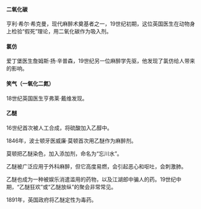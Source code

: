 #### 二氧化碳

亨利·希尔·希克曼，现代麻醉术奠基者之一，19世纪初期，这位英国医生在动物身上检验“假死”理论，用二氧化碳作为吸入剂。

#### 氯仿

爱丁堡医生詹姆斯·扬·辛普森，19世纪另一位麻醉学先驱，他发现了氯仿给人带来的影响。

#### 笑气（一氧化二氮）

18世纪英国医生亨弗莱·戴维发现。

#### 乙醚

16世纪首次被人工合成，将硫酸加入乙醇中。

1846年，波士顿牙医威廉·莫顿首次用乙醚作为麻醉剂。

莫顿把乙醚染色，加入添加剂，命名为“忘川水”。

乙醚被广泛应用于外科麻醉，但它高度易燃，会引起恶心和呕吐，会刺激肺。

乙醚也成为一种被娱乐消遣滥用的药物，以及江湖郎中骗人的药。19世纪中期，“乙醚狂欢”或“乙醚放纵”的聚会非常常见。

1891年，英国政府将乙醚定性为毒药。